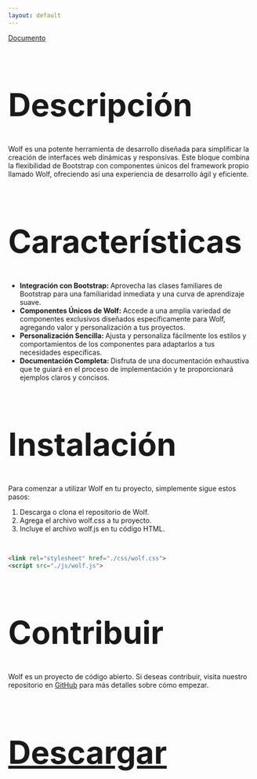 ```yaml
---
layout: default
---
```

<!--<section class="banner">
    <div class="capa"></div>
    <div class="info">
        <h1 class="display-1 mb-3">Hola Soy Alan Diaz</h1>
        <p>Desarrolador Font-End</p>
        <a href="#sobreMi" class="btn btn-primary">Leer M&#225;s</a>
    </div>
</section>-->

<nav class="nav-doc mb-4">
    <a href="./document.html">Documento</a>
</nav>


<h1 style="font-size: 64px;">Descripción</h1>
Wolf es una potente herramienta de desarrollo diseñada para simplificar la creación de interfaces web dinámicas y responsivas. Este bloque combina la flexibilidad de Bootstrap con componentes únicos del framework propio llamado Wolf, ofreciendo así una experiencia de desarrollo ágil y eficiente.

<h1 style="font-size: 64px;">Características</h1>

<ul class="ml-6">
    <li><b>Integración con Bootstrap: </b>Aprovecha las clases familiares de Bootstrap para una familiaridad inmediata y una curva de aprendizaje suave.</li>
    <li><b>Componentes Únicos de Wolf: </b>Accede a una amplia variedad de componentes exclusivos diseñados específicamente para Wolf, agregando valor y personalización a tus proyectos.</li>
    <li><b>Personalización Sencilla: </b>Ajusta y personaliza fácilmente los estilos y comportamientos de los componentes para adaptarlos a tus necesidades específicas.</li>
    <li><b>Documentación Completa: </b>Disfruta de una documentación exhaustiva que te guiará en el proceso de implementación y te proporcionará ejemplos claros y concisos.</li>
</ul>

<h1 style="font-size: 64px;">Instalación</h1>
Para comenzar a utilizar Wolf en tu proyecto, simplemente sigue estos pasos:

<ol class="ml-6">
    <li>Descarga o clona el repositorio de Wolf.</li>
    <li>Agrega el archivo wolf.css a tu proyecto.</li>
    <li>Incluye el archivo wolf.js en tu código HTML.</li>
</ol><br>

```html
<link rel="stylesheet" href="./css/wolf.css">
<script src="./js/wolf.js">
```

<h1 style="font-size: 64px;">Contribuir</h1>
Wolf es un proyecto de código abierto. Si deseas contribuir, visita nuestro repositorio en <a target="_black" href="https://github.com/NinjaDiaz007/Wolf-Framework.git">GitHub</a> para más detalles sobre cómo empezar.

<h1 style="font-size: 64px;"><a href="../download/wolf.rar" download="">Descargar</a></h1>
